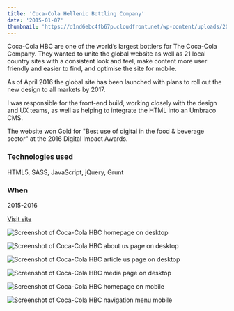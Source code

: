 ```yaml
---
title: 'Coca-Cola Hellenic Bottling Company'
date: '2015-01-07'
thumbnail: 'https://d1nd6ebc4fb67p.cloudfront.net/wp-content/uploads/2016/09/05211612/thumb-cchbc.jpg'
---
```


Coca-Cola HBC are one of the world’s largest bottlers for The Coca-Cola Company. They wanted to unite the global website as well as 21 local country sites with a consistent look and feel, make content more user friendly and easier to find, and optimise the site for mobile.

As of April 2016 the global site has been launched with plans to roll out the new design to all markets by 2017.

I was responsible for the front-end build, working closely with the design and UX teams, as well as helping to integrate the HTML into an Umbraco CMS.

The website won Gold for "Best use of digital in the food & beverage sector" at the 2016 Digital Impact Awards.

### Technologies used
HTML5, SASS, JavaScript, jQuery, Grunt

### When
2015-2016

<p><a class="button__link" href="https://coca-colahellenic.com/" target="_blank" rel="noopener">Visit site</a></p>

![Screenshot of Coca-Cola HBC homepage on desktop](https://d1nd6ebc4fb67p.cloudfront.net/wp-content/uploads/2016/09/05211333/cchbc-home.jpg)

![Screenshot of Coca-Cola HBC about us page on desktop](https://d1nd6ebc4fb67p.cloudfront.net/wp-content/uploads/2016/09/05211318/cchbc-vision.jpg)

![Screenshot of Coca-Cola HBC article us page on desktop](https://d1nd6ebc4fb67p.cloudfront.net/wp-content/uploads/2016/09/05211342/cchbc-content.jpg)

![Screenshot of Coca-Cola HBC media page on desktop](https://d1nd6ebc4fb67p.cloudfront.net/wp-content/uploads/2016/09/05211326/cchbc-stories.jpg)

<div class="grid grid--work grid--322">

![Screenshot of Coca-Cola HBC homepage on mobile](https://d1nd6ebc4fb67p.cloudfront.net/wp-content/uploads/2016/09/05211310/cchbc-mob-home.png)

![Screenshot of Coca-Cola HBC navigation menu mobile](https://d1nd6ebc4fb67p.cloudfront.net/wp-content/uploads/2016/09/05211306/cchbc-mob-nav.png)
</div>